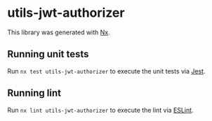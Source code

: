 # utils-jwt-authorizer

This library was generated with [Nx](https://nx.dev).

## Running unit tests

Run `nx test utils-jwt-authorizer` to execute the unit tests via [Jest](https://jestjs.io).

## Running lint

Run `nx lint utils-jwt-authorizer` to execute the lint via [ESLint](https://eslint.org/).
